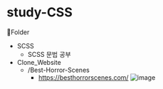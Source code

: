 # study-CSS

📂Folder
- SCSS
  - SCSS 문법 공부
- Clone_Website
  - /Best-Horror-Scenes
    - https://besthorrorscenes.com/
    ![image](https://user-images.githubusercontent.com/51310674/150742436-fbee732a-5d48-48b9-95f0-b88a2670fc38.png)
